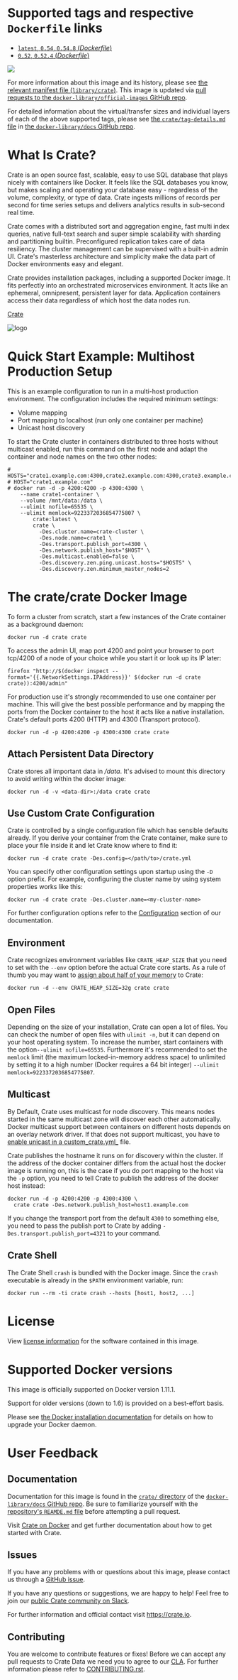 # Supported tags and respective `Dockerfile` links

- [`latest`, `0.54`, `0.54.8` (_Dockerfile_)](https://github.com/crate/docker-crate/blob/950050127d7627555c68ce09f9347f20273098c0/Dockerfile)
- [`0.52`, `0.52.4` (_Dockerfile_)](https://github.com/crate/docker-crate/blob/cce8f796ba8936250eb380235cde47be494d1e95/Dockerfile)

[![](https://badge.imagelayers.io/crate:latest.svg)](https://imagelayers.io/?images=crate:latest,crate:0.52)

For more information about this image and its history, please see [the relevant manifest file (`library/crate`)](https://github.com/docker-library/official-images/blob/master/library/crate). This image is updated via [pull requests to the `docker-library/official-images` GitHub repo](https://github.com/docker-library/official-images/pulls?q=label%3Alibrary%2Fcrate).

For detailed information about the virtual/transfer sizes and individual layers of each of the above supported tags, please see [the `crate/tag-details.md` file](https://github.com/docker-library/docs/blob/master/crate/tag-details.md) in [the `docker-library/docs` GitHub repo](https://github.com/docker-library/docs).

# What Is Crate?

Crate is an open source fast, scalable, easy to use SQL database that plays nicely with containers like Docker. It feels like the SQL databases you know, but makes scaling and operating your database easy - regardless of the volume, complexity, or type of data. Crate ingests millions of records per second for time series setups and delivers analytics results in sub-second real time.

Crate comes with a distributed sort and aggregation engine, fast multi index queries, native full-text search and super simple scalability with sharding and partitioning builtin. Preconfigured replication takes care of data resiliency. The cluster management can be supervised with a built-in admin UI. Crate's masterless architecture and simplicity make the data part of Docker environments easy and elegant.

Crate provides installation packages, including a supported Docker image. It fits perfectly into an orchestrated microservices environment. It acts like an ephemeral, omnipresent, persistent layer for data. Application containers access their data regardless of which host the data nodes run.

[Crate](https://crate.io/)

![logo](https://raw.githubusercontent.com/docker-library/docs/2517900006ae5f4c03c1d43235930c59f4614394/crate/logo.png)

# Quick Start Example: Multihost Production Setup

This is an example configuration to run in a multi-host production environment. The configuration includes the required minimum settings:

- Volume mapping
- Port mapping to localhost (run only one container per machine)
- Unicast host discovery

To start the Crate cluster in containers distributed to three hosts without multicast enabled, run this command on the first node and adapt the container and node names on the two other nodes:

```console
# HOSTS="crate1.example.com:4300,crate2.example.com:4300,crate3.example.com:4300"
# HOST="crate1.example.com"
# docker run -d -p 4200:4200 -p 4300:4300 \
    --name crate1-container \
    --volume /mnt/data:/data \
    --ulimit nofile=65535 \
    --ulimit memlock=9223372036854775807 \
        crate:latest \
        crate \
          -Des.cluster.name=crate-cluster \
          -Des.node.name=crate1 \
          -Des.transport.publish_port=4300 \
          -Des.network.publish_host="$HOST" \
          -Des.multicast.enabled=false \
          -Des.discovery.zen.ping.unicast.hosts="$HOSTS" \
          -Des.discovery.zen.minimum_master_nodes=2
```

# The crate/crate Docker Image

To form a cluster from scratch, start a few instances of the Crate container as a background daemon:

```console
docker run -d crate crate
```

To access the admin UI, map port 4200 and point your browser to port tcp/4200 of a node of your choice while you start it or look up its IP later:

```console
firefox "http://$(docker inspect --format='{{.NetworkSettings.IPAddress}}' $(docker run -d crate crate)):4200/admin"
```

For production use it's strongly recommended to use one container per machine. This will give the best possible performance and by mapping the ports from the Docker container to the host it acts like a native installation. Crate's default ports 4200 (HTTP) and 4300 (Transport protocol).

```console
docker run -d -p 4200:4200 -p 4300:4300 crate crate
```

## Attach Persistent Data Directory

Crate stores all important data in _/data_. It's advised to mount this directory to avoid writing within the docker image:

```console
docker run -d -v <data-dir>:/data crate crate
```

## Use Custom Crate Configuration

Crate is controlled by a single configuration file which has sensible defaults already. If you derive your container from the Crate container, make sure to place your file inside it and let Crate know where to find it:

```console
docker run -d crate crate -Des.config=</path/to>/crate.yml
```

You can specify other configuration settings upon startup using the `-D` option prefix. For example, configuring the cluster name by using system properties works like this:

```console
docker run -d crate crate -Des.cluster.name=<my-cluster-name>
```

For further configuration options refer to the [Configuration](https://crate.io/docs/stable/configuration.html) section of our documentation.

## Environment

Crate recognizes environment variables like `CRATE_HEAP_SIZE` that you need to set with the `--env` option before the actual Crate core starts. As a rule of thumb you may want to [assign about half of your memory](https://crate.io/docs/reference/en/latest/configuration.html#crate-heap-size) to Crate:

```console
docker run -d --env CRATE_HEAP_SIZE=32g crate crate
```

## Open Files

Depending on the size of your installation, Crate can open a lot of files. You can check the number of open files with `ulimit -n`, but it can depend on your host operating system. To increase the number, start containers with the option`--ulimit nofile=65535`. Furthermore it's recommended to set the `memlock` limit (the maximum locked-in-memory address space) to unlimited by setting it to a high number (Docker requires a 64 bit integer) `--ulimit memlock=9223372036854775807`.

## Multicast

By Default, Crate uses multicast for node discovery. This means nodes started in the same multicast zone will discover each other automatically. Docker multicast support between containers on different hosts depends on an overlay network driver. If that does not support multicast, you have to [enable unicast in a custom_crate.yml_](https://crate.io/docs/reference/best_practice/multi_node_setup.html) file.

Crate publishes the hostname it runs on for discovery within the cluster. If the address of the docker container differs from the actual host the docker image is running on, this is the case if you do port mapping to the host via the `-p` option, you need to tell Crate to publish the address of the docker host instead:

```console
docker run -d -p 4200:4200 -p 4300:4300 \
  crate crate -Des.network.publish_host=host1.example.com
```

If you change the transport port from the default `4300` to something else, you need to pass the publish port to Crate by adding `-Des.transport.publish_port=4321` to your command.

## Crate Shell

The Crate Shell `crash` is bundled with the Docker image. Since the `crash` executable is already in the `$PATH` environment variable, run:

```console
docker run --rm -ti crate crash --hosts [host1, host2, ...]
```

# License

View [license information](https://github.com/crate/crate/blob/master/LICENSE.txt) for the software contained in this image.

# Supported Docker versions

This image is officially supported on Docker version 1.11.1.

Support for older versions (down to 1.6) is provided on a best-effort basis.

Please see [the Docker installation documentation](https://docs.docker.com/installation/) for details on how to upgrade your Docker daemon.

# User Feedback

## Documentation

Documentation for this image is found in the [`crate/` directory](https://github.com/docker-library/docs/tree/master/crate) of the [`docker-library/docs` GitHub repo](https://github.com/docker-library/docs). Be sure to familiarize yourself with the [repository's `REAMDE.md` file](https://github.com/docker-library/docs/blob/master/README.md) before attempting a pull request.

Visit [Crate on Docker](https://crate.io/docs/install/containers/docker/) and get further documentation about how to get started with Crate.

## Issues

If you have any problems with or questions about this image, please contact us through a [GitHub issue](https://github.com/crate/docker-crate/issues).

If you have any questions or suggestions, we are happy to help! Feel free to join our [public Crate community on Slack](https://crate.io/docs/support/slackin/).

For further information and official contact visit <https://crate.io>.

## Contributing

You are welcome to contribute features or fixes! Before we can accept any pull requests to Crate Data we need you to agree to our [CLA](https://crate.io/community/contribute/). For further information please refer to [CONTRIBUTING.rst](https://github.com/crate/crate/blob/master/CONTRIBUTING.rst).
